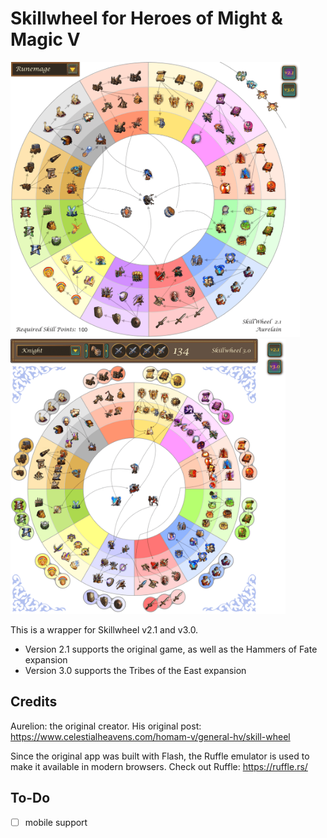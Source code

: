 # Skillwheel for Heroes of Might & Magic V

<img height=440 src='github/screenshot_2_1.png'> <img height=440 src='github/screenshot_3_0.png'>

This is a wrapper for Skillwheel v2.1 and v3.0. 
- Version 2.1 supports the original game, as well as the Hammers of Fate expansion
- Version 3.0 supports the Tribes of the East expansion

## Credits
Aurelion: the original creator. His original post: https://www.celestialheavens.com/homam-v/general-hv/skill-wheel

Since the original app was built with Flash, the Ruffle emulator is used to make it available in modern browsers. Check out Ruffle: https://ruffle.rs/

## To-Do
- [ ] mobile support
